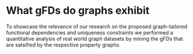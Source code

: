 # What gFDs do graphs exhibit

To showcase the relevance of our research on the proposed graph-tailored functional dependencies and uniqueness constraints we performed a quantitative analysis of real world graph datasets by mining the gFDs that are satsified by the respective property graphs.



